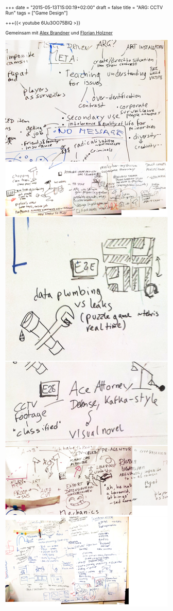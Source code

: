 +++
date = "2015-05-13T15:00:19+02:00"
draft = false
title =  "ARG: CCTV Run"
tags = ["Game Design"]


+++{{< youtube 6Uu3OO75BlQ >}}

Gemeinsam mit [Alex Brandner](http://horstlb.blogspot.co.at/2015/05/gameful-design-arbeitspaket-4.html) und [Florian Holzner](http://bobschidoesgamefuldesign2015.tumblr.com/)

<!--more-->

![](/media/cctv/WhiteboardPics/meta.jpg)
![](/media/cctv/WhiteboardPics/cam_trees.jpg)
![](/media/cctv/WhiteboardPics/data_plumbing.jpg)
![](/media/cctv/WhiteboardPics/kafkaesque_ace_attorney.jpg)
![](/media/cctv/WhiteboardPics/cctv_celeb.jpg)
![](/media/cctv/WhiteboardPics/cctv_run_storyboard.jpg)

<!--
TODO:

* edu games link to pigsoft
* ARG!
-->
